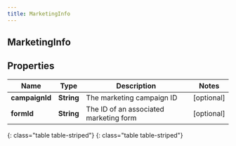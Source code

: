 ```yaml
---
title: MarketingInfo
---
```

## MarketingInfo


## Properties

| Name | Type | Description | Notes |
| ------------ | ------------- | ------------- | ------------- |
| **campaignId** | **String** | The marketing campaign ID |  [optional] |
| **formId** | **String** | The ID of an associated marketing form |  [optional] |
{: class="table table-striped"}
{: class="table table-striped"}


